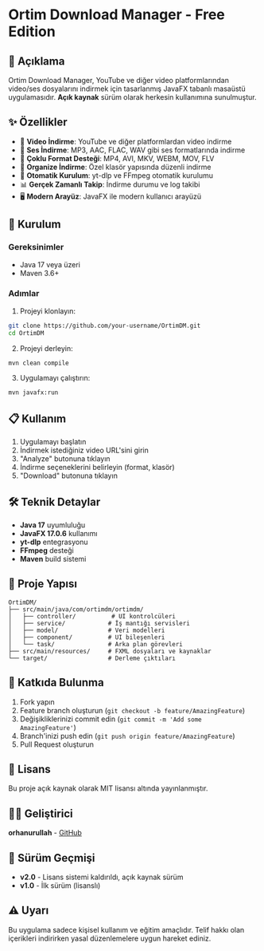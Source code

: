 # Ortim Download Manager - Free Edition

## 📖 Açıklama
Ortim Download Manager, YouTube ve diğer video platformlarından video/ses dosyalarını indirmek için tasarlanmış JavaFX tabanlı masaüstü uygulamasıdır. **Açık kaynak** sürüm olarak herkesin kullanımına sunulmuştur.

## ✨ Özellikler
- 🎥 **Video İndirme**: YouTube ve diğer platformlardan video indirme
- 🎵 **Ses İndirme**: MP3, AAC, FLAC, WAV gibi ses formatlarında indirme
- 🎨 **Çoklu Format Desteği**: MP4, AVI, MKV, WEBM, MOV, FLV
- 📁 **Organize İndirme**: Özel klasör yapısında düzenli indirme
- 🔧 **Otomatik Kurulum**: yt-dlp ve FFmpeg otomatik kurulumu
- 📊 **Gerçek Zamanlı Takip**: İndirme durumu ve log takibi
- 🖥️ **Modern Arayüz**: JavaFX ile modern kullanıcı arayüzü

## 🚀 Kurulum

### Gereksinimler
- Java 17 veya üzeri
- Maven 3.6+

### Adımlar
1. Projeyi klonlayın:
```bash
git clone https://github.com/your-username/OrtimDM.git
cd OrtimDM
```

2. Projeyi derleyin:
```bash
mvn clean compile
```

3. Uygulamayı çalıştırın:
```bash
mvn javafx:run
```

## 📋 Kullanım
1. Uygulamayı başlatın
2. İndirmek istediğiniz video URL'sini girin
3. "Analyze" butonuna tıklayın
4. İndirme seçeneklerini belirleyin (format, klasör)
5. "Download" butonuna tıklayın

## 🛠️ Teknik Detaylar
- **Java 17** uyumluluğu
- **JavaFX 17.0.6** kullanımı
- **yt-dlp** entegrasyonu
- **FFmpeg** desteği
- **Maven** build sistemi

## 📁 Proje Yapısı
```
OrtimDM/
├── src/main/java/com/ortimdm/ortimdm/
│   ├── controller/          # UI kontrolcüleri
│   ├── service/            # İş mantığı servisleri
│   ├── model/              # Veri modelleri
│   ├── component/          # UI bileşenleri
│   └── task/               # Arka plan görevleri
├── src/main/resources/     # FXML dosyaları ve kaynaklar
└── target/                 # Derleme çıktıları
```

## 🤝 Katkıda Bulunma
1. Fork yapın
2. Feature branch oluşturun (`git checkout -b feature/AmazingFeature`)
3. Değişikliklerinizi commit edin (`git commit -m 'Add some AmazingFeature'`)
4. Branch'inizi push edin (`git push origin feature/AmazingFeature`)
5. Pull Request oluşturun

## 📄 Lisans
Bu proje açık kaynak olarak MIT lisansı altında yayınlanmıştır.

## 👨‍💻 Geliştirici
**orhanurullah** - [GitHub](https://github.com/orhanurullah)

## 🔄 Sürüm Geçmişi
- **v2.0** - Lisans sistemi kaldırıldı, açık kaynak sürüm
- **v1.0** - İlk sürüm (lisanslı)

## ⚠️ Uyarı
Bu uygulama sadece kişisel kullanım ve eğitim amaçlıdır. Telif hakkı olan içerikleri indirirken yasal düzenlemelere uygun hareket ediniz. 
